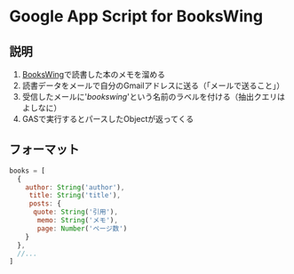 # Google App Script for BooksWing

## 説明

1. [BooksWing](http://www.bookswing.com/)で読書した本のメモを溜める
1. 読書データをメールで自分のGmailアドレスに送る（「メールで送ること」）
1. 受信したメールに'*bookswing*'という名前のラベルを付ける（抽出クエリはよしなに）
1. GASで実行するとパースしたObjectが返ってくる

## フォーマット

```javascript
books = [
  {
    author: String('author'),
     title: String('title'),
     posts: {
      quote: String('引用'),
       memo: String('メモ'),
       page: Number('ページ数')
    }
  },
  //...
]
```
